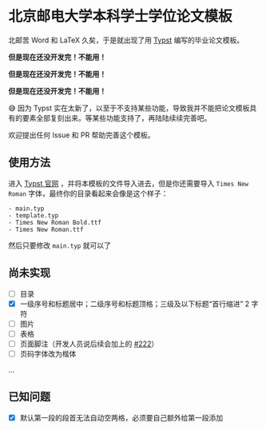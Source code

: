 # 北京邮电大学本科学士学位论文模板

北邮苦 Word 和 LaTeX 久矣，于是就出现了用 [Typst](https://github.com/typst/typst) 编写的毕业论文模板。

**但是现在还没开发完！不能用！**

**但是现在还没开发完！不能用！**

**但是现在还没开发完！不能用！**

😅 因为 Typst 实在太新了，以至于不支持某些功能，导致我并不能把论文模板具有的要素全部复刻出来。等某些功能支持了，再陆陆续续完善吧。

欢迎提出任何 Issue 和 PR 帮助完善这个模板。



## 使用方法

进入 [Typst 官网](https://typst.app/) ，并将本模板的文件导入进去，但是你还需要导入 `Times New Roman` 字体，最终你的目录看起来会像是这个样子：

```
- main.typ
- template.typ
- Times New Roman Bold.ttf
- Times New Roman.ttf
```

然后只要修改 `main.typ` 就可以了



## 尚未实现

- [ ] 目录
- [x] 一级序号和标题居中；二级序号和标题顶格；三级及以下标题“首行缩进” 2 字符
- [ ] 图片
- [ ] 表格
- [ ] 页面脚注（开发人员说后续会加上的 [#222](https://github.com/typst/typst/discussions/222)）
- [ ] 页码字体改为楷体

...



## 已知问题

- [x] 默认第一段的段首无法自动空两格，必须要自己额外给第一段添加
